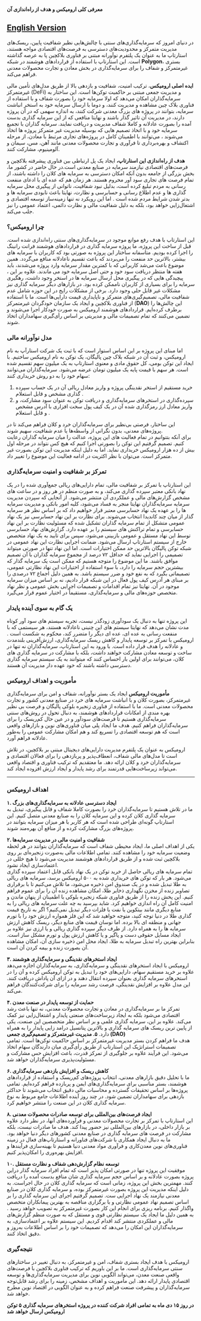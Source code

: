 **معرفی کلی ارومیکس و هدف از راه‌اندازی آن**  

[English Version](README.md)
---
در دنیای امروز که سرمایه‌گذاری‌های سنتی با چالش‌هایی نظیر شفافیت پایین، ریسک‌های مدیریت متمرکز و محدودیت‌های دسترسی به فرصت‌های اقتصادی مواجه هستند، استارتاپ ما به عنوان یک پلتفرم نوآورانه مبتنی بر فناوری بلاکچین پا به عرصه گذاشته است. این استارتاپ با استفاده از قراردادهای هوشمند در شبکه **Polygon**، بستری غیرمتمرکز و شفاف را برای سرمایه‌گذاری در بخش معادن و تجارت محصولات معدنی فراهم می‌کند.  

**ایده اصلی ارومیکس**، ترکیب امنیت، شفافیت و بازدهی بالا از طریق مدل‌های تأمین مالی غیرمتمرکز (DeFi) و مدیریت جمعی مبتنی بر حاکمیت توکن‌ها است. این ساختار به سرمایه‌گذاران امکان می‌دهد که اولا سرمایه خود را بصورت شفاف و با استفاده از فناوری بلاک چین مشاهده و مدیریت کنند، و دوما با ارسال سرمایه خود به استخر انباشت سرمایه، بتوانند در پروژه های بزرگ معدنی شرکت کنند، به اندازه سهمی که در آن پروژه دارند، در مدیریت آن تاثیر گذار باشند و نهایتا منافعی که از این سرمایه گذاری بدست آمده را بصورت عادلانه و کاملا شفاف مدیریت و دریافت نمایند. سرمایه گذاران با تجمیع سرمایه خود و با اتخاذ تصمیم هایی که بوسیله مدیریت غیر متمرکز پروژه ها اتخاذ می‌شوند ، می‌توانند با اطمینان کامل در پروژه‌های تجاری مرتبط با معادن، از مرحله اکتشاف و بهره‌برداری تا فرآوری و تجارت محصولات معدنی مانند آهن، مس، سیمان و آلومینیوم، مشارکت کنند.  

**هدف از راه‌اندازی این استارتاپ،** ایجاد یک پل ارتباطی بین فناوری پیشرفته بلاکچین و فرصت‌های اقتصادی نیازمند سرمایه در صنایع معدنی است.در حال حاضر در کشور ما، بخش بزرگی از جامعه بدون آنکه امکان دسترسی به سرمایه های کلان را داشته باشند، از تمام فرصت های تجاری سود آور محروم هستند. هر زمان هم که عده ای با ادعای منفعت رسانی به مردم تبلیغ کرده است، بدلیل نبود شفافیت، ناتوانی از پیگیری محل سرمایه گذاری ها و عدم اطلاع رسانی و حسابرسی و نظارت، نهایتا باعث نابودی سرمایه ها و بدتر شدن شرایط مردم شده است . اما این رویکرد نه تنها زمینه‌ساز توسعه اقتصادی و اشتغال‌زایی خواهد بود، بلکه به دلیل شفافیت مالی و نظارت دائمی، اعتماد عمومی را نیز جلب می‌کند.  

### **چرا ارومیکس؟**  
این استارتاپ با هدف رفع موانع موجود در سرمایه‌گذاری‌های سنتی راه‌اندازی شده است. قبل از ساخت این پروژه، ما پروژه سرمایه گذاری در قراردادهای هوشمند فرانت رانینگ را اجرا کرده بودیم. متاسفانه ساختار این پروژه به صورتی بود که کاربران با سرمایه های بیشتر، بالاترین حد منفعت را می‌بردند که باعث تقسیم ناعادلانه منافع می‌گردد. همین موضوع باعث می‌شد کاربرانی که با کمترین مقدار سرمایه وارد پروژه می‌شدند، باید هفته ها منتظر دریافت سود خود و حتی اصل سرمایه خود می ماندند. علاوه بر این ، پیچیدگی هایی که در پیگیری محل ارسال سرمایه ها در استخر وجود داشت، رهگیری سرمایه را برای بسیاری از کاربران ناممکن کرده بود. در بازارهای دیگر سرمایه گذاری نیز مشکلات غیر قابل حلی وجود دارد. برخی از مشکلات رایج در این حوزه شامل عدم شفافیت مالی، تصمیم‌گیری‌های متمرکز و ناپایداری قیمت دارایی‌ها است. ما با استفاده از فناوری بلاکچین و ایجاد یک سازمان خودگردان غیرمتمرکز (**DAO**) این چالش‌ها را برطرف کرده‌ایم. قراردادهای هوشمند ارومیکس به صورت خودکار اجرا می‌شوند و تضمین می‌کنند که تمام تصمیمات مالی و مدیریتی بر اساس رأی‌گیری سهامداران اتخاذ شوند.  

### **مدل نوآورانه مالی**  
اما مبنای این پروژه بر این اساس استوار است که با ثبت یک شرکت استارآپ به نام ارومیکس، و ثبت آن در شبکه بلاک چین پالیگان، یک توکن به نام ارومیکس ساختیم. با ایجاد این توکن بومی، کل حقوق مادی و معنوی استارتاپ به یک میلیون سهم تقسیم شده است. هر سهم با قیمت پایه یک میلیون تومان عرضه می‌شود. سرمایه‌گذاران می‌توانند سهام خود را به دو روش خریداری کنند:  
1. خرید مستقیم از استخر نقدینگی پروژه و واریز معادل ریالی آن در یک حساب سپرده گذاری مشخص و قابل استعلام .
2. سپرده‌گذاری در استخرهای سرمایه‌گذاری و دریافت توکن به عنوان سود مشارکت، و واریز معادل ارز رمزگذاری شده آن در یک کیف پول سخت افزاری با آدرس مشخص و قابل استعلام .  

این ساختار، فرصتی بی‌نظیر برای سرمایه‌گذاران خرد و کلان فراهم می‌کند تا در پروژه‌های معدنی، بدون نگرانی از واسطه‌ها یا عدم شفافیت، سهیم شوند.  
برای آنکه بتتوانیم در تمام فعالیت های این پروژه، عدالت را میان سرمایه گذاران رعایت کنیم. تصمیم گرفتیم این توکن را بصورتی اجرا کنیم که هیچ کس نتواند در مرحله اول بیش از ده هزار ارومیکس خریداری نماید. اما به دلیل اینکه مدیریت این توکن بصورت غیر متمرکز است. می‌توان با نظر اکثریت در ادامه فعالیت این موضوع را تغییر داد.

### **تمرکز بر شفافیت و امنیت سرمایه‌گذاری**  
این استارتاپ با تمرکز بر شفافیت مالی، تمام دارایی‌های ریالی جمع‌آوری شده را در یک نهاد بانکی معتبر سپرده گذاری می‌کند،  و به صورت منظم در هر روز و در ساعت های مشخص گزارش‌های مالی و عملکردی آن منتشر می‌شود. 
از آنجایی که سپردن مدیریت سرمایه سرمایه‌گذاران نهایتا منجر به فساد می‌شود، کلیه امور بانکی و مدیریت سرمایه ها را بر عهده یک نهاد حسابرسی معتبر قرار خواهیم داد که بر اساس نظر هر سرمایه گذار از میان چند کاندیدا انتخاب می‌شوند. برای نظارت بر این نهاد حسابرسی نیز یک نهاد عمومی متشکل از تمام سرمایه گذاران تشکیل شده که مسئولیت نظارت بر این نهاد حسابرسی و تمام تراکنش های سیستم را بر عهده دارد. گزارش‌های نهاد حسابرسی توسط این نهاد مستقل و عمومی بازبینی می‌شود، سپس برای تایید به یک نهاد متخصص خارج از سیستم استارتاپ ارسال می‌شود. ضمانت اجرایی نظارت این نهاد عمومی در شبکه توکن پالیگان بالاترین حد ممکن اختیارات است. اما این نهاد تنها در صورتی میتواند تصمیمی را اجرایی نماید که حداقل ۷۲ درصد از مجموع سرمایه گذاران با آن تصمیم موافق باشند. 
ما این موضوع را متوجه هستیم که ممکن است یک سرمایه گذار که بیشترین حجم سرمایه را دارد، با سوء استفاده از اختیارات این نهاد نظارتی عمومی، تصمیماتی بگیرد که به نفع خود و ضرر سیستم باشد. به همین دلیل اجماع ۷۲ درصدی را بر مبنای هر آدرس کیف پول فعال در این شبکه قرار دادیم، نه بر اساس میزان سرمایه موجود در آن.
نهایتا نیز تمام اقدامات و تصمیمات اجرایی بخش عمومی و نظر نهاد متخصص حوزه‌های مالی و سرمایه‌گذاری،  مستقیماً در اختیار عموم قرار می‌گیرد.

### **یک گام به سوی آینده پایدار**  
این پروژه تنها به دنبال یک سودآوری زودگذر نیست، تجربه سیستم های سود آور کوتاه مدت نشان می‌دهد که نهایتا سیستم های این چنینی ناعادلانه هستند، هر سیستمی که با منفعت رسانی به عده ای، عده ای دیگر را متضرر کند، محکوم به شکست است .
ارومیکس با تمرکز بر توسعه پایدار و کاهش ریسک سرمایه‌گذاری، ارزش‌آفرینی بلندمدت و عادلانه را هدف قرار داده است. با ورود به این استارتاپ، سرمایه‌گذاران نه تنها در ساخت و توسعه معادن مشارکت خواهند داشت، بلکه با مشارکت در سرمایه گذاری های کلان، می‌توانند برای اولین بار احساس کنند که میتوانند به یک سیستم سرمایه گذاری دسترسی داشته باشند که خود عهده دار مدیریت آن هستند.

### **مأموریت و اهداف ارومیکس**  

**مأموریت ارومیکس** ایجاد یک بستر نوآورانه، شفاف و امن برای سرمایه‌گذاری غیرمتمرکز، بصورت کلان و با انباشت سرمایه های خرد در صنایع معدنی کشور و تجارت محصولات معدنی است. ما با استفاده از فناوری زنجیره بلوکی پالیگان و فرصت بی نظیر بهره مندی از امکانات قراردادهای هوشمند، به دنبال تحول در روش‌های سنتی سرمایه‌گذاری هستیم تا فرصت‌های سودآور و در عین حال کم‌ریسک را برای سرمایه‌گذاران فراهم کنیم. هدف ما ایجاد پلی میان فناوری‌های نوین و بازارهای واقعی است که هم توسعه اقتصادی را تسریع کند و هم امکان مشارکت عمومی را به‌طور عادلانه فراهم آورد.  

ارومیکس به عنوان یک پلتفرم مدیریت دارایی‌های دیجیتال مبتنی بر بلاکچین، در تلاش است تا مدل‌های مالی شفاف، انعطاف‌پذیر و پربازدهی را برای فعالان اقتصادی و سرمایه‌گذاران خرد و کلان ارائه دهد. ما معتقدیم که ترکیب فناوری و اقتصاد واقعی می‌تواند زیرساخت‌هایی قدرتمند برای رشد پایدار و ایجاد ارزش افزوده ایجاد کند.  

---

### **اهداف ارومیکس**  

**۱. ایجاد دسترسی عادلانه به سرمایه‌گذاری‌های بزرگ**  
ما در تلاش هستیم تا سرمایه‌گذاران خرد را بصورت کاملا شفاف و قابل پیگیری، تبدیل به سرمایه گذاری کلان کرده و  این سرمایه کلان را به صنایع معدنی متصل کنیم. این استارتاپ  گونه‌ای طراحی شده است که هر کاربر با هر میزان سرمایه بتوانند در پروژه‌های بزرگ مشارکت کرده و از منافع آن بهره‌مند شوند.  

**۲. شفافیت و امنیت مالی در مدیریت سرمایه‌ها**  
یکی از اهداف اصلی ما، ایجاد محیطی شفاف است که سرمایه‌گذاران بتوانند در هر لحظه وضعیت سرمایه خود را مشاهده کنند. تمامی اطلاعات مالی به‌صورت زنجیره‌ای بر روی بلاکچین ثبت شده و از طریق قراردادهای هوشمند مدیریت می‌شود تا هیچ خللی در اعتمادسازی ایجاد نشود.  
تمام سرمایه های ریالی حاصل از خرید توکن در یک نهاد بانکی قابل اعتماد سپرده گذاری می‌شود. هر بار که توکن های خریداری شده به ۵۰۰ ارومیکس برسد، سرمایه های ریالی به طلا تبدیل شده و در یک صندوق امن ذخیره می‌شود، ما تلاش می‌کنیم تا با برقراری تصاویر زنده از مخزن نگهداری ذخایر طلا، امکان مشاهده زنده آن را برای عموم فراهم کنیم. این پخش زنده را از طریق فناوری شبکه زنجیره بلوکی با اطمینان از پنهان ماندن و امنیت کامل آن راه اندازی خواهیم کرد.
شاید بپرسید به چه علت سرمایه های ریالی را به منابع دیگری مانند بیتکوین یا نفت یا فلزات دیگر تبدیل نمی‌کنیم؟ اگر به تاریخ قیمت گذاری طلا در دنیا توجه کنید، متوجه خواهید شد که این فلز همواره ارزش خود را با تورم جهانی و منطقه ای بالا برده. اما نوسان قیمت های منابع دیگر، ریسک کاهش ارزش سرمایه ها را به همراه دارد. از طرف دیگر سپرده گذاری ریالی و یا ارزی نیز علاوه بر ایجاد مسایل حقوقی دست و پاگیر و یا کاهش ارزش پول و تورم مشکل ساز است. بنابراین بهترین راه تبدیل سرمایه به طلا، ایجاد محل امن ذخیره سازی آن، امکان مشاهده آن بصورت زنده و بیمه کردن آن است.

**۳. ایجاد استخرهای نقدینگی و سرمایه‌گذاری هوشمند**  
ارومیکس با ایجاد استخرهای نقدینگی و سرمایه‌گذاری، به سرمایه‌گذاران اجازه می‌دهد علاوه بر خرید مستقیم سهام، دارایی‌های خود را تبدیل به توکن ارومیکس کرده و آن را در استخرهای سرمایه گذاری بعنوان سپرده انتقال دهند و در ازای آن پاداش دریافت کنند. این مدل علاوه بر افزایش نقدینگی، فرصت رشد سرمایه را برای شرکت‌کنندگان فراهم می‌کند.  

**۴. حمایت از توسعه پایدار در صنعت معدن**  
تمرکز ما بر سرمایه‌گذاری در معادن و تجارت محصولات معدنی، نه تنها باعث رشد اقتصادی می‌شود بلکه به ایجاد زیرساخت‌های صنعتی پایدار و اشتغال‌زایی نیز کمک می‌کند. علاوه بر این، سرمایه گذاری علمی و بر اساس نظر متخصصین این صنعت، یکی از پایین ترین ریسک های سرمایه گذاری و بالاترین پتانسیل درامد زایی پایدار را به همراه دارد.
**۵. مدیریت غیرمتمرکز و تصمیم‌گیری جمعی (DAO)**  
هدف ما فراهم کردن بستر مدیریت غیرمتمرکز بر اساس حاکمیت توکن‌ها است. تمامی تصمیمات استراتژیک این استارتاپ از طریق رأی‌گیری میان دارندگان سهام اتخاذ می‌شود. این فرآیند علاوه بر جلوگیری از تمرکز قدرت، باعث افزایش حس مشارکت و مسئولیت‌پذیری سرمایه‌گذاران خواهد شد.  


**۶. کاهش ریسک و افزایش بازدهی سرمایه‌گذاری**  
ما با تحلیل دقیق بازارهای معدنی، انتخاب پروژه‌های کم‌ریسک و استفاده از قراردادهای هوشمند، بستر مناسبی برای سرمایه‌گذاری‌های ایمن و پربازده فراهم کرده‌ایم. تمامی پروژه‌ها بر اساس تحقیقات گسترده و محاسبات مالی دقیق انتخاب می‌شوند تا حداکثر بازدهی برای سهامداران تضمین شود. در چند روز آینده اطلاعات جامع مربوط به نوع سرمایه گذاری کلان در این صنعت را منتشر خواهیم کرد. 

**۸. ایجاد فرصت‌های بین‌المللی برای توسعه صادرات محصولات معدنی**  
این استارتاپ با تمرکز بر تجارت محصولات معدنی و فرآورده‌های آنها، در نظر دارد علاوه بر بازار داخلی، در بازارهای بین‌المللی نیز حضور پیدا کند. هدف ما صادرات نیست، بلکه مشارکت در فرصت های سرمایه گذاری در صنایع معدنی کشورهای دیگر دنیا خواهد بود. ما به دنبال ایجاد همکاری با شرکت‌های فناورانه و استارتاپ‌های فعال در زمینه فناوری‌های نوین معدن‌کاری و فرآوری مواد معدنی دنیا هستیم تا بهینه‌سازی فرآیندها و افزایش بهره‌وری را امکان‌پذیر کنیم.  

**۱۰. توسعه نظام گزارش‌دهی شفاف و نظارت مستقل**  
موفقیت این پروژه تنها در صورتی امکان پذیر است که تمام افراد سرمایه گذار دراین پروژه بصورت عادلانه و بر اساس حجم سرمایه گذاری شان منافع بدست آمده را دریافت کنند. مهمترین بخش این پروژه، زمانی است که سرمایه گذاری کلان در حال اجراست. به دلیل اینکه مدیریت این پروژه بصورت غیرمتمرکز بوده، و سرمایه گذاری کلان در صنایع معدنی نیازمند یک نهاد اجرایی ست. تصمیم گرفتیم اجرای این سرمایه گذاری را بر اساس تصمیم نهاد عمومی نظارتی و با برگزاری مناقصه به بهترین پیمانکاران متخصص واگذار کنیم. برنامه ریزی برای انجام این کار بصورت غیرمتمرکز به تصویب خواهد رسید . به همین دلیل ما ایجاد یک سیستم نظارتی قوی و مستقل که به صورت منظم گزارش‌های مالی و عملکردی منتشر کند اقدام کردیم. این سیستم علاوه بر اعتمادسازی، به سرمایه‌گذاران این امکان را می‌دهد که تصمیمات خود را بر اساس اطلاعات به‌روز و دقیق اتخاذ کنند.  

### **نتیجه‌گیری**  
ارومیکس با هدف ایجاد بستری شفاف، امن و غیرمتمرکز، به دنبال تغییر در ساختارهای سنتی سرمایه‌گذاری است. ما بر این باوریم که ترکیب فناوری بلاکچین با فرصت‌های واقعی صنعت معدن، می‌تواند الگویی نوین برای مدیریت سرمایه‌گذاری‌ها و توسعه اقتصادی پایدار ارائه دهد. این مأموریت و اهداف مشخص، زمینه را برای رشد قابل‌توجه سرمایه‌گذاران و پیشرفت صنعت فراهم کرده و به عنوان الگویی در اقتصاد نوین مطرح خواهد شد.

**در روز ۱۵ دی ماه به تمامی افراد شرکت کننده در پروژه استخرهای سرمایه گذاری ۵ توکن ارومیکس ارسال خواهد شد**
